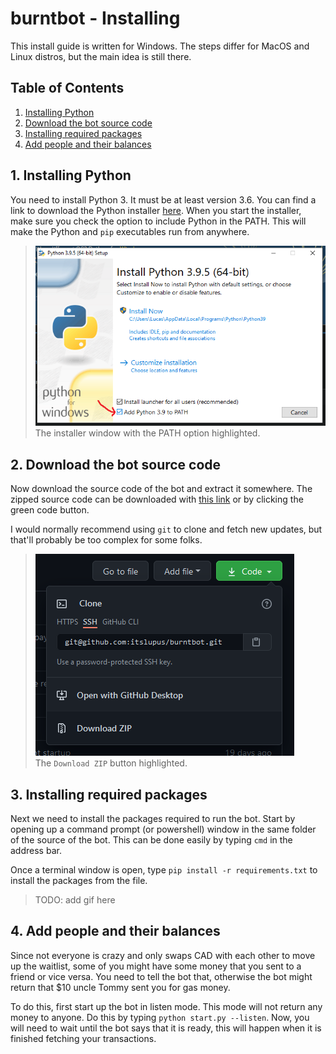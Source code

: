 # burntbot - Installing
This install guide is written for Windows. The steps differ for MacOS and Linux distros, but the main idea is still there.

## Table of Contents
1. [Installing Python](##1-installing-python)
2. [Download the bot source code](##2-download-the-bot-source-code)
3. [Installing required packages](##3-installing-required-packages)
4. [Add people and their balances](##4-add-people-and-their-balances)

## 1. Installing Python
You need to install Python 3. It must be at least version 3.6. You can find a link to download the Python installer [here](https://www.python.org/downloads/). When you start the installer, make sure you check the option to include Python in the PATH. This will make the Python and `pip` executables run from anywhere.

> ![](.github/install_guide/install_python.png)  
> The installer window with the PATH option highlighted.

## 2. Download the bot source code
Now download the source code of the bot and extract it somewhere. The zipped source code can be downloaded with [this link](https://github.com/itslupus/burntbot/archive/refs/heads/master.zip) or by clicking the green code button.

I would normally recommend using `git` to clone and fetch new updates, but that'll probably be too complex for some folks.

> ![](.github/install_guide/download_source.png)  
> The `Download ZIP` button highlighted.

## 3. Installing required packages
Next we need to install the packages required to run the bot. Start by opening up a command prompt (or powershell) window in the same folder of the source of the bot. This can be done easily by typing `cmd` in the address bar.

Once a terminal window is open, type `pip install -r requirements.txt` to install the packages from the file.

> TODO: add gif here

## 4. Add people and their balances
Since not everyone is crazy and only swaps CAD with each other to move up the waitlist, some of you might have some money that you sent to a friend or vice versa. You need to tell the bot that, otherwise the bot might return that $10 uncle Tommy sent you for gas money.

To do this, first start up the bot in listen mode. This mode will not return any money to anyone. Do this by typing `python start.py --listen`. Now, you will need to wait until the bot says that it is ready, this will happen when it is finished fetching your transactions.
